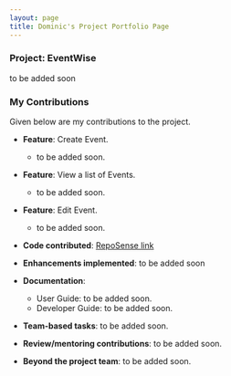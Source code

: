 ```yaml
---
layout: page
title: Dominic's Project Portfolio Page
---
```


### Project: EventWise

to be added soon

### My Contributions
Given below are my contributions to the project.

* **Feature**: Create Event.
    * to be added soon.
* **Feature**: View a list of Events.
    * to be added soon.
* **Feature**: Edit Event.
    * to be added soon.


* **Code contributed**: [RepoSense link](https://nus-cs2103-ay2324s1.github.io/tp-dashboard/?search=dom-buri&breakdown=true)
* **Enhancements implemented**: to be added soon
* **Documentation**:
    * User Guide: to be added soon.
    * Developer Guide: to be added soon.
* **Team-based tasks**: to be added soon.
* **Review/mentoring contributions**: to be added soon.
* **Beyond the project team**: to be added soon.
